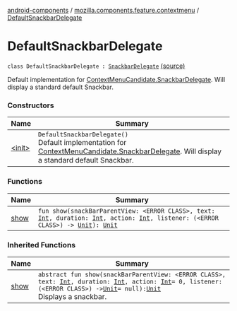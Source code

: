 [android-components](../../index.md) / [mozilla.components.feature.contextmenu](../index.md) / [DefaultSnackbarDelegate](./index.md)

# DefaultSnackbarDelegate

`class DefaultSnackbarDelegate : `[`SnackbarDelegate`](../-context-menu-candidate/-snackbar-delegate/index.md) [(source)](https://github.com/mozilla-mobile/android-components/blob/master/components/feature/contextmenu/src/main/java/mozilla/components/feature/contextmenu/ContextMenuCandidate.kt#L273)

Default implementation for [ContextMenuCandidate.SnackbarDelegate](../-context-menu-candidate/-snackbar-delegate/index.md). Will display a standard default Snackbar.

### Constructors

| Name | Summary |
|---|---|
| [&lt;init&gt;](-init-.md) | `DefaultSnackbarDelegate()`<br>Default implementation for [ContextMenuCandidate.SnackbarDelegate](../-context-menu-candidate/-snackbar-delegate/index.md). Will display a standard default Snackbar. |

### Functions

| Name | Summary |
|---|---|
| [show](show.md) | `fun show(snackBarParentView: <ERROR CLASS>, text: `[`Int`](https://kotlinlang.org/api/latest/jvm/stdlib/kotlin/-int/index.html)`, duration: `[`Int`](https://kotlinlang.org/api/latest/jvm/stdlib/kotlin/-int/index.html)`, action: `[`Int`](https://kotlinlang.org/api/latest/jvm/stdlib/kotlin/-int/index.html)`, listener: (<ERROR CLASS>) -> `[`Unit`](https://kotlinlang.org/api/latest/jvm/stdlib/kotlin/-unit/index.html)`): `[`Unit`](https://kotlinlang.org/api/latest/jvm/stdlib/kotlin/-unit/index.html) |

### Inherited Functions

| Name | Summary |
|---|---|
| [show](../-context-menu-candidate/-snackbar-delegate/show.md) | `abstract fun show(snackBarParentView: <ERROR CLASS>, text: `[`Int`](https://kotlinlang.org/api/latest/jvm/stdlib/kotlin/-int/index.html)`, duration: `[`Int`](https://kotlinlang.org/api/latest/jvm/stdlib/kotlin/-int/index.html)`, action: `[`Int`](https://kotlinlang.org/api/latest/jvm/stdlib/kotlin/-int/index.html)` = 0, listener: (<ERROR CLASS>) -> `[`Unit`](https://kotlinlang.org/api/latest/jvm/stdlib/kotlin/-unit/index.html)` = null): `[`Unit`](https://kotlinlang.org/api/latest/jvm/stdlib/kotlin/-unit/index.html)<br>Displays a snackbar. |
